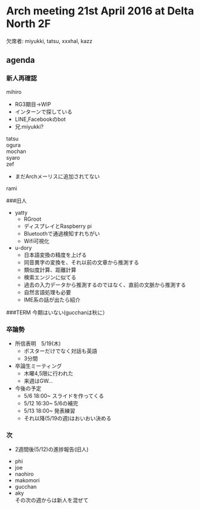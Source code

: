 # Arch meeting 21st April 2016 at Delta North 2F

欠席者: miyukki, tatsu, xxxhal, kazz

agenda
-----
### 新人再確認
mihiro  
  - RG3期目→WIP
  - インターンで探している 
  - LINE,Facebookのbot 
  - 兄:miyukki?  

tatsu  
ogura  
mochan  
syaro  
zef 
 - まだArchメーリスに追加されてない  

rami  

###旧人
- yatty
  - RGroot
  - ディスプレイとRaspberry pi
  - Bluetoothで通過検知すれちがい
  - Wifi可視化
- u-dory
  - 日本語変換の精度を上げる
  - 同音異字の変換を、それ以前の文章から推測する
  - 類似度計算、距離計算
  - 検索エンジンに似てる
  - 過去の入力データから推測するのではなく、直前の文脈から推測する
  - 自然言語処理も必要
  - IME系の話が出たら紹介

###TERM
今期はいない(gucchanは秋に）

### 卒論勢
- 所信表明　5/19(木)
  - ポスターだけでなく対話も英語 
  - 3分間
- 卒論生ミーティング
  - 木曜4,5限に行われた
  - 来週はGW…
- 今後の予定
  - 5/6 18:00~ スライドを作ってくる
  - 5/12 16:30~ 5/6の補完
  - 5/13 18:00~ 発表練習
  - それ以降(5/19の週)はおいおい決める 

### 次
- 2週間後(5/12)の進捗報告(旧人)
* phi
* joe
* naohiro
* makomori
* gucchan
* aky  
その次の週からは新人を混ぜて

